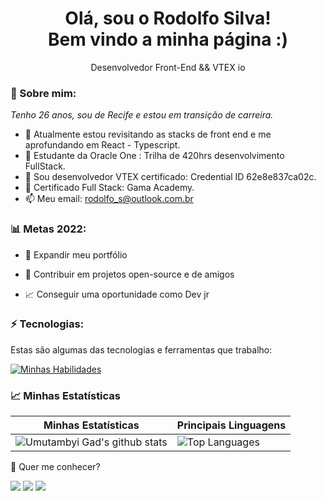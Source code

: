 <h1 align='center'>
  Olá, sou o Rodolfo Silva!
  <br/>
  Bem vindo a minha página :)
</h1>

<p align='center'>
  Desenvolvedor Front-End && VTEX io
</p>

### 🌻 Sobre mim:

<p>
  <em>
    Tenho 26 anos, sou de Recife e estou em transição de carreira. 
  </em>
</p>

- 🌱 Atualmente estou revisitando as stacks de front end e me aprofundando em React - Typescript.
- 🚀 Estudante da Oracle One :  Trilha de 420hrs desenvolvimento FullStack.
- 🚀 Sou desenvolvedor VTEX certificado: Credential ID 62e8e837ca02c.
- 🚀 Certificado Full Stack: Gama Academy.
- 📫 Meu email: rodolfo_s@outlook.com.br

### 📊 Metas 2022:

- 📂 Expandir meu portfólio

- 🤝 Contribuir em projetos open-source e de amigos

- 📈 Conseguir uma oportunidade como Dev jr

### ⚡ Tecnologias:

Estas são algumas das tecnologias e ferramentas que trabalho:

[![Minhas Habilidades](https://skillicons.dev/icons?i=html,css,js,ts,react,styledcomponents,sass,nodejs
)](https://skillicons.dev)

### 📈 Minhas Estatísticas

| Minhas Estatísticas                                                                                                                                                            | Principais Linguagens                                                                                                                                                                     |
| ------------------------------------------------------------------------------------------------------------------------------------------------------------------------ | ---------------------------------------------------------------------------------------------------------------------------------------------------------------------------------- |
| ![Umutambyi Gad's github stats](https://github-readme-stats.vercel.app/api?username=jrodolfosilva&show_icons=true&hide_border=true&count_private=true&theme=jolly) | ![Top Languages](https://github-readme-stats.vercel.app/api/top-langs/?username=Jrodolfosilva&langs_count=10&count_private=true&hide_border=true&theme=jolly&layout=compact) |

💬 Quer me conhecer?

<div>
  <a href="https://www.linkedin.com/in/rodolfo-silva-14573b117/" target="_blank"><img src="https://img.shields.io/badge/-LinkedIn-%230077B5?style=for-the-badge&logo=linkedin&logoColor=white" target="_blank"></a>
  <a href="https://api.whatsapp.com/send/?phone=%2B5581998857479&text&app_absent=0" target="_blank"><img src="https://img.shields.io/badge/WhatsApp-25D366?style=for-the-badge&logo=whatsapp&logoColor=white" target="_blank"></a>
  <a href = "mailto:rodolfo_s@outlook.com.br"><img src="https://img.shields.io/badge/-Email-%23333?style=for-the-badge&logo=outlook&logoColor=white" target="_blank"></a>
</div>
<br>
